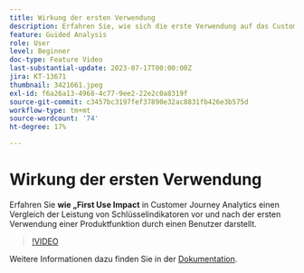 ```yaml
---
title: Wirkung der ersten Verwendung
description: Erfahren Sie, wie sich die erste Verwendung auf das Customer Journey Analytics auswirkt und wie ein Vergleich der Leistung von Schlüsselindikatoren vor und nach der ersten Verwendung einer Produktfunktion angezeigt wird.
feature: Guided Analysis
role: User
level: Beginner
doc-type: Feature Video
last-substantial-update: 2023-07-17T00:00:00Z
jira: KT-13671
thumbnail: 3421661.jpeg
exl-id: f6a26a13-4968-4c77-9ee2-22e2c0a8319f
source-git-commit: c3457bc3197fef37890e32ac8831fb426e3b575d
workflow-type: tm+mt
source-wordcount: '74'
ht-degree: 17%

---
```


# Wirkung der ersten Verwendung

Erfahren Sie **wie „First Use Impact** in Customer Journey Analytics einen Vergleich der Leistung von Schlüsselindikatoren vor und nach der ersten Verwendung einer Produktfunktion durch einen Benutzer darstellt.

>[!VIDEO](https://video.tv.adobe.com/v/3421661/?learn=on)

Weitere Informationen dazu finden Sie in der [Dokumentation](https://experienceleague.adobe.com/docs/analytics-platform/using/guided-analysis/impact/first-use.html?lang=de).
